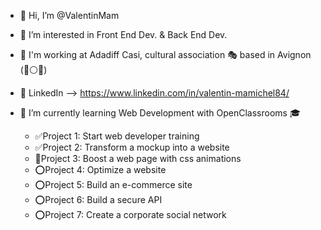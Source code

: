 - 👋 Hi, I’m @ValentinMam
- 👀 I’m interested in Front End Dev. & Back End Dev.
- 💼 I'm working at Adadiff Casi, cultural association 🎭 based in Avignon (🔵⚪🔴) 
- 🔎 LinkedIn --> https://www.linkedin.com/in/valentin-mamichel84/

- 🌱 I’m currently learning Web Development with OpenClassrooms 🎓
    - ✅Project 1: Start web developer training
    - ✅Project 2: Transform a mockup into a website
    - 📅Project 3: Boost a web page with css animations
    - ⭕Project 4: Optimize a website
    - ⭕Project 5: Build an e-commerce site
    - ⭕Project 6: Build a secure API
    - ⭕Project 7: Create a corporate social network

